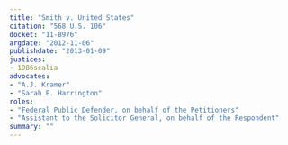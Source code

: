 ```yaml
---
title: "Smith v. United States"
citation: "568 U.S. 106"
docket: "11-8976"
argdate: "2012-11-06"
publishdate: "2013-01-09"
justices:
- 1986scalia
advocates:
- "A.J. Kramer"
- "Sarah E. Harrington"
roles:
- "Federal Public Defender, on behalf of the Petitioners"
- "Assistant to the Solicitor General, on behalf of the Respondent"
summary: ""
---
```


